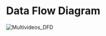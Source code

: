 # Data Flow Diagram

![Multivideos_DFD](https://github.com/legend0211/multivideos-new-Soham/assets/81215372/f3470fe9-f8b8-46ad-bf92-3110c05996e2)
